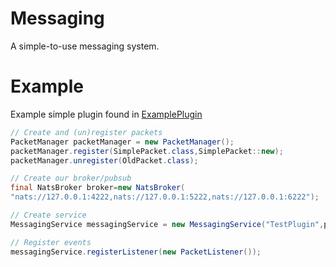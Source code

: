 # Messaging

A simple-to-use messaging system.

# Example

Example simple plugin found in [ExamplePlugin](./src/main/java/dev/sergivos/exampleplugin/)

```java
// Create and (un)register packets
PacketManager packetManager = new PacketManager();
packetManager.register(SimplePacket.class,SimplePacket::new);
packetManager.unregister(OldPacket.class);

// Create our broker/pubsub
final NatsBroker broker=new NatsBroker(
"nats://127.0.0.1:4222,nats://127.0.0.1:5222,nats://127.0.0.1:6222");

// Create service
MessagingService messagingService = new MessagingService("TestPlugin",packetManager,broker);

// Register events
messagingService.registerListener(new PacketListener());
```